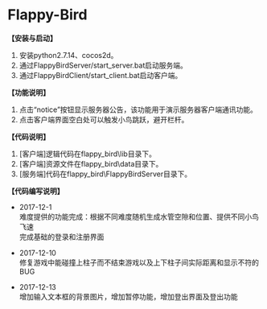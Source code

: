 # Flappy-Bird
**【安装与启动】**  
1. 安装python2.7.14、cocos2d。  
2. 通过FlappyBirdServer/start_server.bat启动服务端。  
3. 通过FlappyBirdClient/start_client.bat启动客户端。  

**【功能说明】**  
1. 点击“notice”按钮显示服务器公告，该功能用于演示服务器客户端通讯功能。  
2. 点击客户端界面空白处可以触发小鸟跳跃，避开栏杆。  

**【代码说明】**  
1. [客户端]逻辑代码在flappy_bird\lib目录下。  
2. [客户端]资源文件在flappy_bird\data目录下。  
3. [服务端]代码在flappy_bird\FlappyBirdServer目录下。  

**【代码编写说明】**  
* 2017-12-1  
难度提供的功能完成：根据不同难度随机生成水管空隙和位置、提供不同小鸟飞速  
完成基础的登录和注册界面

* 2017-12-10  
修复游戏中能碰撞上柱子而不结束游戏以及上下柱子间实际距离和显示不符的BUG

* 2017-12-13  
增加输入文本框的背景图片，增加暂停功能，增加登出界面及登出功能
